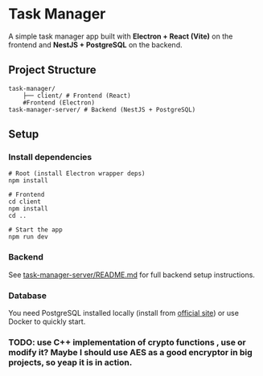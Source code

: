# Task Manager

A simple task manager app built with **Electron + React (Vite)** on the frontend and **NestJS + PostgreSQL** on the backend.



##  Project Structure
```
task-manager/
    ├── client/ # Frontend (React)
    #Frontend (Electron)
task-manager-server/ # Backend (NestJS + PostgreSQL)
```

## Setup

### Install dependencies
```
# Root (install Electron wrapper deps)
npm install
```
```
# Frontend
cd client
npm install
cd ..
```
```
# Start the app
npm run dev
```

### Backend
See [task-manager-server/README.md]([https://www.postgresql.org/](https://github.com/amigo228/mustageTz/blob/master/task-manager-server/README.md)) for full backend setup instructions.

### Database
You need PostgreSQL installed locally (install from [official site](https://www.postgresql.org/download/)) or use Docker to quickly start.

### TODO: use C++ implementation of crypto functions , use or modify it? Maybe I should use AES as a good encryptor in big projects, so yeap it is in action.
